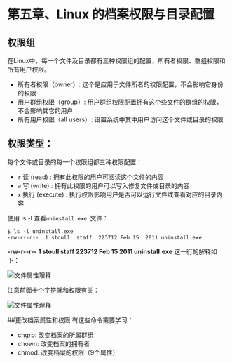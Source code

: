 # 第五章、Linux 的档案权限与目录配置

## 权限组

在Linux中，每一个文件及目录都有三种权限组的配置，所有者权限、群组权限和所有用户权限。

- 所有者权限（owner）: 这个是应用于文件所者的权限配置，不会影响它身份的权限
- 用户群组权限（group）: 用户群组权限配置拥有这个些文件的群组的权限，不会影响其它的用户
- 所有用户权限（all users）: 设置系统中其中用户访问这个文件或目录的权限

## 权限类型：

每个文件或目录的每一个权限组都三种权限配置：

- `r` 读  (read) : 拥有此权限的用户可阅读这个文件的内容
- `w` 写 (write) : 拥有此权限的用户可以写入修复文件或目录的内容
- `x` 执行  (execute) : 执行权限影响用户是否可以运行文件或查看对应的目录内容

使用 ls -l 查看`uninstall.exe `文件：

```
$ ls -l uninstall.exe 
-rw-r--r--  1 stoull  staff  223712 Feb 15  2011 uninstall.exe
```

**-rw-r--r--  1 stoull  staff  223712 Feb 15  2011 uninstall.exe** 这一行的解释如下：

![文件属性理释](http://linux.vbird.org/linux_basic/0210filepermission//centos7_0210filepermission_2.gif)

注意前面十个字符就和权限有关：

![文件属性理释](http://linux.vbird.org/linux_basic/0210filepermission//0210filepermission_3.gif)

##更改档案属性和权限
有这些命令需要学习：

* chgrp: 改变档案的所属群组
* chown: 改变档案的拥有者
* chmod: 改变档案的权限（9个属性）


